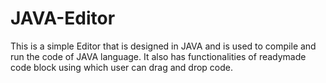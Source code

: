 # JAVA-Editor
This is a simple Editor that is designed in JAVA and is used to compile and run the code of JAVA language. It also has functionalities of readymade code block using which user can drag and drop code.
